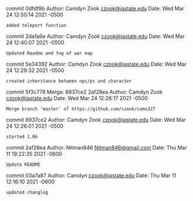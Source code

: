 commit 0dfdf9b
Author: Camdyn Zook <czook@iastate.edu>
Date:   Wed Mar 24 12:50:14 2021 -0500

    added teleport function

commit 2da1a6e
Author: Camdyn Zook <czook@iastate.edu>
Date:   Wed Mar 24 12:40:07 2021 -0500

    Updated Readme and fog of war map

commit 5e34392
Author: Camdyn Zook <czook@iastate.edu>
Date:   Wed Mar 24 12:29:32 2021 -0500

    created inheritance between npc/pc and character

commit 5f3c778
Merge: 8937ce2 2af28ea
Author: Camdyn Zook <czook@iastate.edu>
Date:   Wed Mar 24 12:26:17 2021 -0500

    Merge branch 'master' of https://github.com/czook/coms327

commit 8937ce2
Author: Camdyn Zook <czook@iastate.edu>
Date:   Wed Mar 24 12:26:01 2021 -0500

    started 1.06

commit 2af28ea
Author: Nitman846 <Nitman846@gmail.com>
Date:   Thu Mar 11 19:22:35 2021 -0600

    Update README

commit 03a7a87
Author: Camdyn <czook@iastate.edu>
Date:   Thu Mar 11 12:16:10 2021 -0600

    updated changlog

